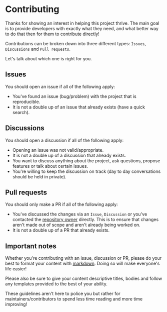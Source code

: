 # Contributing
Thanks for showing an interest in helping this project thrive. The main goal is to provide developers with exactly what they need, and what better way to do that then for them to contribute directly!

Contributions can be broken down into three different types: `Issues`, `Discussions` and `Pull requests`.

Let's talk about which one is right for you.

## Issues
You should open an issue if all of the following apply:

- You've found an issue (bug/problem) with the project that is reproducible.
- It is not a double up of an issue that already exists (have a quick search).

## Discussions
You should open a discussion if all of the following apply:

- Opening an issue was not valid/appropriate.
- It is not a double up of a discussion that already exists.
- You want to discuss anything about the project, ask questions, propose features or talk about certain issues.
- You're willing to keep the discussion on track (day to day conversations should be held in private).

## Pull requests
You should only make a PR if all of the following apply:

- You've discussed the changes via an `Issue`, `Discussion` or you've contacted the [repository owner](https://github.com/DashTheDev) directly. This is to ensure that changes aren't made out of scope and aren't already being worked on.
- It is not a double up of a PR that already exists.

## Important notes
Whether you're contributing with an issue, discussion or PR, please do your best to format your content with [markdown](https://docs.github.com/en/get-started/writing-on-github/getting-started-with-writing-and-formatting-on-github/basic-writing-and-formatting-syntax). Doing so will make everyone's life easier!

Please also be sure to give your content descriptive titles, bodies and follow any templates provided to the best of your ability.

These guidelines aren't here to police you but rather for maintainers/contributors to spend less time reading and more time improving!